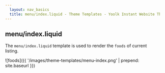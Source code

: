 ```yaml
---
  layout: nav_basics
  title: menu/index.liquid - Theme Templates - Yoolk Instant Website Themes
---
```


<h2 class="section-title">menu/index.liquid</h2>

The `menu/index.liquid` template is used to render the `foods` of current listing.

![foods]({{ '/images/theme-templates/menu-index.png' | prepend: site.baseurl }})
